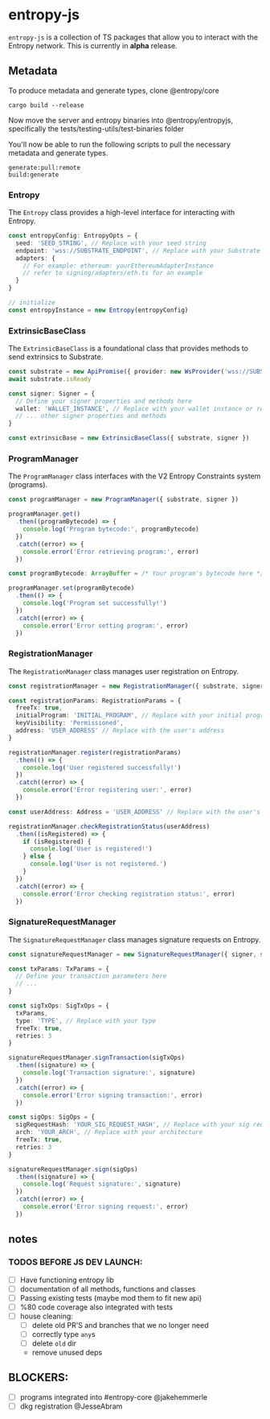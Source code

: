 # entropy-js

`entropy-js` is a collection of TS packages that allow you to interact with the Entropy network. This is currently in **alpha** release.


## Metadata 

To produce metadata and generate types, clone @entropy/core 

```
cargo build --release 
```

Now move the server and entropy binaries into @entropy/entropyjs, specifically the tests/testing-utils/test-binaries folder 

You'll now be able to run the following scripts to pull the necessary metadata and generate types. 

```
generate:pull:remote
build:generate
```

### Entropy

The `Entropy` class provides a high-level interface for interacting with Entropy.

```typescript
const entropyConfig: EntropyOpts = {
  seed: 'SEED_STRING', // Replace with your seed string
  endpoint: 'wss://SUBSTRATE_ENDPOINT', // Replace with your Substrate endpoint
  adapters: {
    // For example: ethereum: yourEthereumAdapterInstance
    // refer to signing/adapters/eth.ts for an example
  }
}

// initialize
const entropyInstance = new Entropy(entropyConfig)
```

### ExtrinsicBaseClass

The `ExtrinsicBaseClass` is a foundational class that provides methods to send extrinsics to Substrate.

```typescript
const substrate = new ApiPromise({ provider: new WsProvider('wss://SUBSTRATE_ENDPOINT') })
await substrate.isReady

const signer: Signer = {
  // Define your signer properties and methods here
  wallet: 'WALLET_INSTANCE', // Replace with your wallet instance or relevant signer properties
  // ... other signer properties and methods
}

const extrinsicBase = new ExtrinsicBaseClass({ substrate, signer })
```


### ProgramManager

The `ProgramManager` class interfaces with the V2 Entropy Constraints system (programs).

```typescript
const programManager = new ProgramManager({ substrate, signer })

programManager.get()
  .then((programBytecode) => {
    console.log('Program bytecode:', programBytecode)
  })
  .catch((error) => {
    console.error('Error retrieving program:', error)
  })

const programBytecode: ArrayBuffer = /* Your program's bytecode here */

programManager.set(programBytecode)
  .then(() => {
    console.log('Program set successfully!')
  })
  .catch((error) => {
    console.error('Error setting program:', error)
  })

```

### RegistrationManager

The `RegistrationManager` class manages user registration on Entropy.

```typescript
const registrationManager = new RegistrationManager({ substrate, signer })

const registrationParams: RegistrationParams = {
  freeTx: true,
  initialProgram: 'INITIAL_PROGRAM', // Replace with your initial program
  keyVisibility: 'Permissioned',
  address: 'USER_ADDRESS' // Replace with the user's address
}

registrationManager.register(registrationParams)
  .then(() => {
    console.log('User registered successfully!')
  })
  .catch((error) => {
    console.error('Error registering user:', error)
  })

const userAddress: Address = 'USER_ADDRESS' // Replace with the user's address

registrationManager.checkRegistrationStatus(userAddress)
  .then((isRegistered) => {
    if (isRegistered) {
      console.log('User is registered!')
    } else {
      console.log('User is not registered.')
    }
  })
  .catch((error) => {
    console.error('Error checking registration status:', error)
  })

```

### SignatureRequestManager

The `SignatureRequestManager` class manages signature requests on Entropy.

```typescript
const signatureRequestManager = new SignatureRequestManager({ signer, substrate, adapters, crypto: cryptoLib })

const txParams: TxParams = {
  // Define your transaction parameters here
  // ...
}

const sigTxOps: SigTxOps = {
  txParams,
  type: 'TYPE', // Replace with your type
  freeTx: true,
  retries: 3
}

signatureRequestManager.signTransaction(sigTxOps)
  .then((signature) => {
    console.log('Transaction signature:', signature)
  })
  .catch((error) => {
    console.error('Error signing transaction:', error)
  })

const sigOps: SigOps = {
  sigRequestHash: 'YOUR_SIG_REQUEST_HASH', // Replace with your sig request hash
  arch: 'YOUR_ARCH', // Replace with your architecture
  freeTx: true,
  retries: 3
}

signatureRequestManager.sign(sigOps)
  .then((signature) => {
    console.log('Request signature:', signature)
  })
  .catch((error) => {
    console.error('Error signing request:', error)
  })

```


## notes


### TODOS BEFORE JS DEV LAUNCH:

- [ ] Have functioning entropy lib
- [ ] documentation of all methods, functions and classes
- [ ] Passing existing tests (maybe mod them to fit new api)
- [ ] %80 code coverage also integrated with tests
- [ ] house cleaning:
  - [ ] delete old PR'S and branches that we no longer need
  - [ ] correctly type `any`s
  - [ ] delete `old` dir
  - remove unused deps

## BLOCKERS:
  - [ ] programs integrated into #entropy-core @jakehemmerle
  - [ ] dkg registration @JesseAbram
